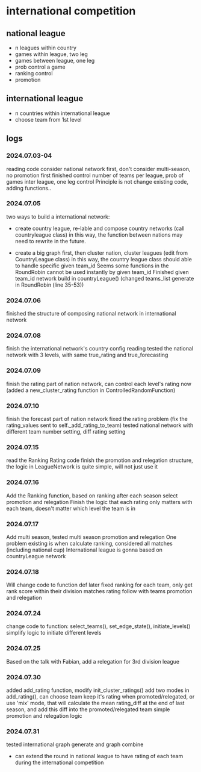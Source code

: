 # international competition
## national league
* n leagues within country
* games within league, two leg
* games between league, one leg
* prob control a game
* ranking control
* promotion
## international league
* n countries within international league
* choose team from 1st level

## logs
### 2024.07.03-04
reading code
consider national network first, don't consider multi-season, no promotion first
finished control number of teams per league, prob of games inter league, one leg control
Principle is not change existing code, adding functions..

### 2024.07.05
two ways to build a international network:
* create country league, re-lable and compose country networks (call countryleague class)
in this way, the function between nations may need to rewrite in the future.

* create a big graph first, then cluster nation, cluster leagues (edit from CountryLeague class)
in this way, the country league class should able to handle specific given team_id
Seems some functions in the RoundRobin cannot be used instantly by given team_id
Finished given team_id network build in countryLeague() (changed teams_list generate in RoundRobin (line 35-53))

### 2024.07.06
finished the structure of composing national network in international network

### 2024.07.08
finish the international network's country config reading
tested the national network with 3 levels, with same true_rating and true_forecasting

### 2024.07.09
finish the rating part of nation network, can control each level's rating now (added a new_cluster_rating function in ControlledRandomFunction)

### 2024.07.10
finish the forecast part of nation network
fixed the rating problem (fix the rating_values sent to self._add_rating_to_team)
tested national network with different team number setting, diff rating setting

### 2024.07.15
read the Ranking Rating code
finish the promotion and relegation structure, the logic in LeagueNetwork is quite simple, will not just use it

### 2024.07.16
Add the Ranking function, based on ranking after each season select promotion and relegation
Finish the logic that each rating only matters with each team, doesn't matter which level the team is in

### 2024.07.17
Add multi season, tested multi season promotion and relegation
One problem existing is when calculate ranking, considered all matches (including national cup)
International league is gonna based on countryLeague network

### 2024.07.18
Will change code to function def later
fixed ranking for each team, only get rank score within their division matches
rating follow with teams promotion and relegation

### 2024.07.24
change code to function: select_teams(), set_edge_state(), initiate_levels()
simplify logic to initiate different levels

### 2024.07.25
Based on the talk with Fabian, add a relegation for 3rd division league

### 2024.07.30
added add_rating function, modify init_cluster_ratings()
add two modes in add_rating(), can choose team keep it's rating when promoted/relegated, or use 'mix' mode, that will calculate the mean rating_diff at the end of last season, and add this diff into the promoted/relegated team
simple promotion and relegation logic


### 2024.07.31
tested international graph generate and graph combine
* can extend the round in national league to have rating of each team during the international competition
